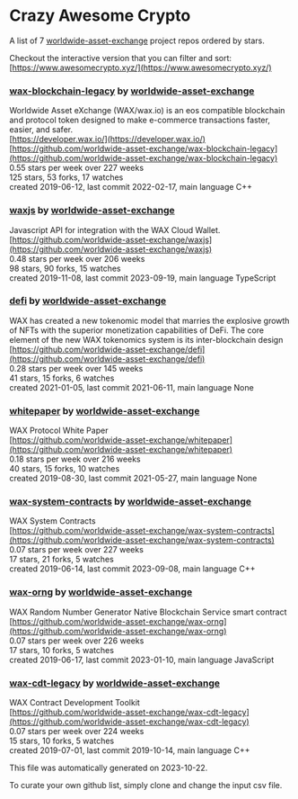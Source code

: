 # Crazy Awesome Crypto
A list of 7 [worldwide-asset-exchange](https://github.com/worldwide-asset-exchange) project repos ordered by stars.  

Checkout the interactive version that you can filter and sort: 
[https://www.awesomecrypto.xyz/](https://www.awesomecrypto.xyz/)  


### [wax-blockchain-legacy](https://github.com/worldwide-asset-exchange/wax-blockchain-legacy) by [worldwide-asset-exchange](https://github.com/worldwide-asset-exchange)  
Worldwide Asset eXchange (WAX/wax.io) is an eos compatible blockchain and protocol token designed to make e-commerce transactions faster, easier, and safer.  
[https://developer.wax.io/](https://developer.wax.io/)  
[https://github.com/worldwide-asset-exchange/wax-blockchain-legacy](https://github.com/worldwide-asset-exchange/wax-blockchain-legacy)  
0.55 stars per week over 227 weeks  
125 stars, 53 forks, 17 watches  
created 2019-06-12, last commit 2022-02-17, main language C++  


### [waxjs](https://github.com/worldwide-asset-exchange/waxjs) by [worldwide-asset-exchange](https://github.com/worldwide-asset-exchange)  
Javascript API for integration with the WAX Cloud Wallet.  
[https://github.com/worldwide-asset-exchange/waxjs](https://github.com/worldwide-asset-exchange/waxjs)  
0.48 stars per week over 206 weeks  
98 stars, 90 forks, 15 watches  
created 2019-11-08, last commit 2023-09-19, main language TypeScript  


### [defi](https://github.com/worldwide-asset-exchange/defi) by [worldwide-asset-exchange](https://github.com/worldwide-asset-exchange)  
WAX has created a new tokenomic model that marries the explosive growth of NFTs with the superior monetization capabilities of DeFi. The core element of the new WAX tokenomics system is its inter-blockchain design  
[https://github.com/worldwide-asset-exchange/defi](https://github.com/worldwide-asset-exchange/defi)  
0.28 stars per week over 145 weeks  
41 stars, 15 forks, 6 watches  
created 2021-01-05, last commit 2021-06-11, main language None  


### [whitepaper](https://github.com/worldwide-asset-exchange/whitepaper) by [worldwide-asset-exchange](https://github.com/worldwide-asset-exchange)  
WAX Protocol White Paper  
[https://github.com/worldwide-asset-exchange/whitepaper](https://github.com/worldwide-asset-exchange/whitepaper)  
0.18 stars per week over 216 weeks  
40 stars, 15 forks, 10 watches  
created 2019-08-30, last commit 2021-05-27, main language None  


### [wax-system-contracts](https://github.com/worldwide-asset-exchange/wax-system-contracts) by [worldwide-asset-exchange](https://github.com/worldwide-asset-exchange)  
WAX System Contracts  
[https://github.com/worldwide-asset-exchange/wax-system-contracts](https://github.com/worldwide-asset-exchange/wax-system-contracts)  
0.07 stars per week over 227 weeks  
17 stars, 21 forks, 5 watches  
created 2019-06-14, last commit 2023-09-08, main language C++  


### [wax-orng](https://github.com/worldwide-asset-exchange/wax-orng) by [worldwide-asset-exchange](https://github.com/worldwide-asset-exchange)  
WAX Random Number Generator Native Blockchain Service smart contract  
[https://github.com/worldwide-asset-exchange/wax-orng](https://github.com/worldwide-asset-exchange/wax-orng)  
0.07 stars per week over 226 weeks  
17 stars, 10 forks, 5 watches  
created 2019-06-17, last commit 2023-01-10, main language JavaScript  


### [wax-cdt-legacy](https://github.com/worldwide-asset-exchange/wax-cdt-legacy) by [worldwide-asset-exchange](https://github.com/worldwide-asset-exchange)  
WAX Contract Development Toolkit  
[https://github.com/worldwide-asset-exchange/wax-cdt-legacy](https://github.com/worldwide-asset-exchange/wax-cdt-legacy)  
0.07 stars per week over 224 weeks  
15 stars, 10 forks, 5 watches  
created 2019-07-01, last commit 2019-10-14, main language C++  


This file was automatically generated on 2023-10-22.  

To curate your own github list, simply clone and change the input csv file.  